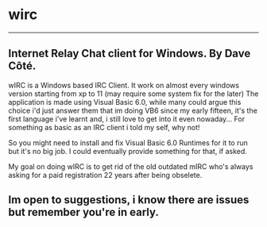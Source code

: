 # wirc
------------------
   Internet Relay Chat client for Windows. By Dave Côté.
------------------
  wIRC is a Windows based IRC Client. It work on almost every windows version starting from xp to 11 (may require some system fix for the later) 
  The application is made using Visual Basic 6.0, while many could argue this choice i'd just answer them that im doing VB6 since my early fifteen,
  it's the first language i've learnt and, i still love to get into it even nowaday... For something as basic as an IRC client i told my self, why not!

  So you might need to install and fix Visual Basic 6.0 Runtimes for it to run but it's no big job. I could eventually provide something for that, if asked.

  My goal on doing wIRC is to get rid of the old outdated mIRC who's always asking for a paid registration 22 years after being obselete.

  Im open to suggestions, i know there are issues but remember you're in early.
------------------

